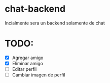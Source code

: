# chat-backend

Incialmente sera un backend solamente de chat

# TODO:

 - [x] Agregar amigo
 - [x] Eliminar amigo
 - [ ] Editar perfil
 - [ ] Cambiar imagen de perfil
